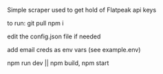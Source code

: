 Simple scraper used to get hold of Flatpeak api keys


to run:
git pull 
npm i

edit the config.json file if needed

add email creds as env vars (see example.env)

npm run dev || npm build, npm start

